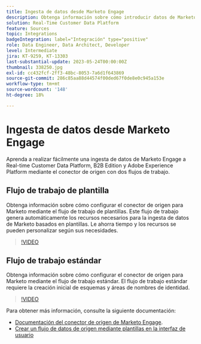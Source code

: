 ```yaml
---
title: Ingesta de datos desde Marketo Engage
description: Obtenga información sobre cómo introducir datos de Marketo Engage mediante el conector de origen mediante los flujos de trabajo de plantilla y estándar.
solution: Real-Time Customer Data Platform
feature: Sources
topic: Integrations
badgeIntegration: label="Integración" type="positive"
role: Data Engineer, Data Architect, Developer
level: Intermediate
jira: KT-9259, KT-13303
last-substantial-update: 2023-05-24T00:00:00Z
thumbnail: 338250.jpg
exl-id: cc432fcf-2ff3-48bc-8053-7a6d1f643869
source-git-commit: 286c85aa88d44574f00ded67f0de8e0c945a153e
workflow-type: tm+mt
source-wordcount: '148'
ht-degree: 18%

---
```


# Ingesta de datos desde Marketo Engage

Aprenda a realizar fácilmente una ingesta de datos de Marketo Engage a Real-time Customer Data Platform, B2B Edition y Adobe Experience Platform mediante el conector de origen con dos flujos de trabajo.

## Flujo de trabajo de plantilla

Obtenga información sobre cómo configurar el conector de origen para Marketo mediante el flujo de trabajo de plantillas. Este flujo de trabajo genera automáticamente los recursos necesarios para la ingesta de datos de Marketo basados en plantillas. Le ahorra tiempo y los recursos se pueden personalizar según sus necesidades.

>[!VIDEO](https://video.tv.adobe.com/v/3451863?learn=on&enablevpops&captions=spa)

## Flujo de trabajo estándar

Obtenga información sobre cómo configurar el conector de origen para Marketo mediante el flujo de trabajo estándar. El flujo de trabajo estándar requiere la creación inicial de esquemas y áreas de nombres de identidad.

>[!VIDEO](https://video.tv.adobe.com/v/3452905?learn=on&enablevpops&captions=spa)

Para obtener más información, consulte la siguiente documentación:
* [Documentación del conector de origen de Marketo Engage](https://experienceleague.adobe.com/docs/experience-platform/sources/connectors/adobe-applications/marketo/marketo.html?lang=es).
* [Crear un flujo de datos de origen mediante plantillas en la interfaz de usuario](https://experienceleague.adobe.com/docs/experience-platform/sources/ui-tutorials/templates.html?lang=es#)
